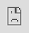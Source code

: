 ```yaml
---
layout: post
date:   2025-03-25
image: "/conflict_urbanism_sp2025/images/Fainaru/USGS_Rikers.png"
title:  "The Prisoner's Dilemma"
author: "Will Fainaru"
---
```


“A prison is a city that weighs heavily on the place where it is” -- Ruth Wilson Gilmore (Hale 08)


#### Introduction


This past semester, I worked with the Legal Aid Society and students from Bronx Law School as part of the Video Mitigation Unit, a team dedicated to contextualizing the lives of defendants on trial through storytelling. Their goal is to humanize defendants by highlighting the circumstances that  precede incarceration.
Given my research on supportive housing and psychiatric care, I joined the team to help understand the intersection between mental health courts and housing. The client suffers from Borderline Personality Disorder, hallucinations, and severe anxiety. He was previously subjected to solitary confinement at Rikers Island and, after completing mental health court, failed to secure long-term care. Our team sought to unpack why his initial experience in the mental health diversion program (MD1) was unsuccessful and how he might receive better treatment moving forward.
  

#### Legal Aid Society 
(The following names are fictionalized for confidentiality)
“We were exposed to death at a very young age,” Mark recalls. Growing up in a subdivision in East New York attached to a funeral home, he and his friends lived in the shadow of mortality— especially during the crack epidemic of the 1980s. They helped each other with chores, maintaining each other’s front yards. When Mark was the new kid on the block, Lorenzo indoctrinated him into the neighborhood.

Mental health was never discussed; suffering was the norm. Anything else felt superfluous.
Despite the trauma, the kids forged a kind of kinship. They played Manhunt on a vacant landfill across the street—land that remains empty to this day. Lorenzo father, a local minister, walked them to church every week, sermonizing as they went. But even the church provoked Lorenzo’s paranoia. He claims he witnessed an exorcism as a child and avoided it ever since.
Disinvestment had gripped East New York since the 1970s, when predatory lenders targeted Black homeowners left behind in the wake of white flight. By the 1990s, the client was coming of age in what had become the most dangerous ZIP code in the country (Horn 25). The disinvestment and turmoil that plagued the neighborhood was palpable.Lorenzo had seen dead bodies on his doorstep. 
His first visible signs of mental illness emerged before his initial incarceration in 2003. By then, the tight-knit fabric of his childhood block had unraveled. His mother and sister moved to Ozone Park, closer to Jamaica Hospital, where his sister Raquel worked and tried to get Joel into mental health treatment. During this time, East New York was suffering from the same cyclical economic turnover that had characteized the 90s, only in reverse. The neighborhood was being inundated with investment from outside investors, catalyzed by the neighborhood’s rezoning. 

<img src="/conflict_urbanism_sp2025/images/Fainaru/Subdivision.png" alt=" housing gif" width="500"/>

Family subdivision in East New York (2025)



Family members moved away in search of better employment opportunities and more stable housing.Lorenzo's childhood home was repossessed and transferred through a gauntlet of LLCs. The neighborhood changed, but for longtime residents, the so-called "resurgence" following the 2016 rezoning felt hollow. Vacant lots, stalled construction, and absentee landlords painted a picture of speculative warfare, not revitalization.
Lorenzo returned to this fractured environment after his release. His housing situation remained precarious—he bounced between couches, a former partner's apartment, and a transitional housing facility in Long Island City. Through a public defender, he entered a mental health court program and was connected to a behavioral health provider. Though he found the program beneficial, it offered neither housing nor long-term care. He found himself on the outside looking into the city’s Continuum of Care, which presupposes that housing should be the first step towards rehabilitation. Apparently Housing First comes with a caveat for former inmates.


#### Barriers to  Housing

Supportive housing is intended to function at the nexus of housing and mental health care. Yet in practice, the connection between the two is often fragile—especially in neighborhoods like East New York, where decades of disinvestment have eroded the basic infrastructure needed to support either domain.
For many residents, mental health treatment does not begin until incarceration. Places like Rikers Island—now one of the largest psychiatric providers in the country—have become de facto sites of mental health care.Mental health impinges on incarceration, with treatment inextricably linked to the carceral system. After release, people are often discharged back into the same neighborhoods and structural inequities that precipitated their decline—areas with few clinics, overstretched providers, limited pharmacy access, and chronic housing instability. In East New York, this cycle is particularly visible. The lack of structural mental health care has created a void that law enforcement and the carceral system fills the void. In the absence of adequate treatment,  people struggling with mental illness are predisposed to drug addiction and engaging in criminal activity.


Lorenzo was discharged after overstaying the time limit and later rejected from  housing. Like many applicants, he was unable to prove chronic street homelessness. His rejection was likely compounded by his criminal record and the broad discretion granted to housing providers, many of whom avoid tenants perceived as high-risk.

The 2010e application process is highly selective, and research has shown that providers often engage in “creaming”—selecting applicants who appear less costly or easier to manage. Although Local Law 3 now requires New York City’s Human Resources Administration to release  housing application data (as of 2023), the dataset remains limited and opaque. Using this data, I created the following visualizations to highlight systemic barriers and provide a foundation for future monitoring as more detailed, annual data becomes available.

<div class="iframe-container" style="margin: 0; padding: 0; width: 100%; height: auto;">
  <iframe src="https://willfainaru21.github.io/ConflictUrbanismFinal/sankey_diagramSH.html" style="width: 100%; height: 500px; border: none;"></iframe>
</div>


Local Law 3 also mandates that providers disclose the reasons for denying applicants. However, these justifications are often subjective and inconsistently recorded. Applicants are frequently rejected due to minor technicalities, incomplete documentation, or misinterpretations of eligibility criteria—particularly the vague and inconsistently applied definition of “chronically street homeless.”

<div class="iframe-column" style="position:relative;width:100%;height:80vh;">
  <iframe src="https://willfainaru21.github.io/ConflictUrbanismFinal/tree_diagramSH2.html" style="position:absolute;top:0;left:0;width:100%;height:100%;" frameborder="0"></iframe>
</div>


Despite being designed to foster stability and recovery,  housing often excludes people with criminal records. For instance, programs like NYC 15/15 disqualify applicants who were incarcerated for more than 90 days. Even those who do secure placements may find themselves warehoused in environments misaligned with their recovery needs, increasing the risk of recidivism. The pathway from incarceration to  housing is far less direct than the one available to individuals exiting a DHS-contracted shelter.

The following map illusrates how few  housing facilities within the New York State's Office of Mental Health facilites actually accepted applicants directly from correctional facilities. 

![supportive housing gif](/conflict_urbanism_sp2025/images/Fainaru/supportive_housing_combined.gif)



#### Continuity of Care using Machine Learning

Supportive housing is highly contingent on where it is located, as many facilities vary significantly across their retention rates, capacity constraints, and quality of services. The Office of Mental Health has organized Assertive Community Treatment Teams (ACT) to help clients navigate from institutions to supportive housing, through the Continuum of Care. But unfortunately, not all clients – particularly clients with criminal records – have access to these treatment teams. 
The following map displays the location of the Office of Mental Health’s supportive housing facilities and its ACT teams listed in its mental health directory. 
It is difficult to compare across supportive housing facilities as they vary significantly by location, populations they serve, financing sources, and performance. This makes it difficult to study continuity of care in regards to supportive housing. This is where I used K-Means Clustering to reclassify the OMH supportive housing facilities according to their performance metrics. This allowed be to delineate three clusters: High continuity, moderate continuity, and low continuity based on variables like “discharges per bed” and "median lengths of stay". By visualizing how these performance metrics vary across space, I could identify patterns that emerged between supportive housing and the mental health providers. It appears that ACT teams in close proximity to supportive housing sites in East Harlem and the South Bronx were more effective at transitioning patients to permanent supportive housing. 

#KMeans Clustering (N=3)

<img src="/conflict_urbanism_sp2025/images/Fainaru/KMeansCluster.png" style="width: 75%; margin-bottom: 20px;" alt="K-Means Cluster">

This map illustrates the spatial distribution of supportive housing facilities, highlighting variation across key indicators such as median length of stay, number of beds, and KMeans cluster scores—used here to assess relative program continuity. Also shown are the locations of Assertive Community Treatment (ACT) teams, mobile mental health clinics that assist clients transitioning from psychiatric institutions into supportive housing.



<iframe 
  src="https://willfainaru21.github.io/ConflictUrbanismFinal/supportive_housingmap.html" 
  style="width:100%; height:600px; border:none;">
</iframe>






#### Mental Health Care Disparities

Deterioration and disinvestment in the housing market often reverberate through the mental health care system. Housing insecurity amplifies psychological distress, while untreated mental illness can further destabilize housing—creating a self-reinforcing cycle of vulnerability. Bieler et al. describe housing and mental health care as interconnected elements within urban assemblages: interdependent constellations where precarity flows between systems (Bieler 2019). In this framework, instability and volatility in the housing market can permeate into the provision of public servicees.

<div class="iframe-column" style="position:relative;width:100%; max-height: 800px; overflow: hidden;">
  <iframe src="https://willfainaru21.github.io/ConflictUrbanismFinal/bivariate_layer_control_mapzoom.html" style="position:absolute;top:0;left:0;width:100%;height:100%;" frameborder="0"></iframe>
</div>

The following map explores the distribution of pharmacies across the city, with a particular focus on East New York—a neighborhood long recognized for its lack of infrastructure, adequate housing, and, notably, pharmacies. For individuals like Lorenzo, this gap in access can be devastating. He was off his prescribed medication at the time of his most recent arrest and has openly shared his struggles with substance abuse, an issue that has been prevalent in East New York since the 1990s. This map juxtaposes the geography of over-the-counter and prescription medication access with the street-level presence of controlled substances, unpackin the structural inequities that spur criminal actiity.

<div class="iframe-column">
  <iframe src="https://willfainaru21.github.io/ConflictUrbanismFinal/CrimeandPharmacy_with_Boundary (2).html" style="position:absolute;top:0;left:0;width:100%;height:100%;" frameborder="0"></iframe>
</div>




Research by Lim et al., using SPARCS data provided by the New York State Department of Health, shows that gentrification and displacement are associated with increased psychiatric hospitalizations across New York City (Lim 17).
Building on their work, I used the same SPARCS dataset to examine the financial burden of psychiatric care across neighborhoods. I queried 1,000 records of psychiatric discharges from hospitals in the New York City metro area, focusing on how much patients paid out of pocket compared to what their insurance covered.
Jamaica Hospital, where Lorenzo briefly received treatment, had one of the highest out-of-pocket ratios citywide. This indicates that patients there—many of whom are likely uninsured or underinsured—bear a disproportionately high share of psychiatric costs.

<img src="/conflict_urbanism_sp2025/images/Fainaru/JamaicaHospital.png" 
     style="height: auto; max-height: 800px; width: auto; display: block; margin-left: auto; margin-right: auto;" 
     alt="Jamaica Hospital">



To examine the spatial dimension of this disparity, I overlaid hospital locations with demographic and housing data from the American Community Survey at the Neighborhood Tabulation Area (NTA) level. Key indicators included insurance coverage, housing cost burden, and access to care. This approach aims to visualize how neighborhood-level precarity not only shapes the financial burden of psychiatric treatment but also influences where patients are most likely to seek care.

By mapping hospitals alongside these indicators, I sought to better understand how systemic and structural disparities in health and housing manifest as unequal access to mental health services.

<div class="iframe-container" style="width:100%; max-width:100%; height:80vh; margin: 2em 0; border: 2px solid #ccc; border-radius: 8px; overflow: hidden;">
  <iframe 
    src="https://willfainaru21.github.io/ConflictUrbanismFinal/full_map_with_single_choropleth_toggle.html" 
    style="width:100%; height:100%; border:none;" 
    loading="lazy">
  </iframe>
</div>



#### Conclusion

In Root Shock, Mindy Thompson Fullilove argues that urban renewal and displacement become “hardwired in place,” leaving behind a lasting imprint on the physical and emotional fabric of neighborhoods. In the case of the client, this void—shaped by decades of disinvestment—manifested in his psychological unraveling and eventual entanglement with the carceral system. His story illustrates the deep, often invisible, connections between mental health, place, and the built environment.
Displacement and disinvestment do more than fragment neighborhoods—they disrupt the continuity of care and sever the social threads that bind communities together. They unravel what Baumann et. al calls the “life-space network”: the routines, relationships, and places that sustain a sense of stability and identity. When these networks collapse, people with mental illness often find themselves tethered not to community, but to institutions—prisons, hospitals, or shelters—that serve as inadequate substitutes for care.

Citations:

Bieler, Patrick, and Martina Klausner. "Niching in cities under pressure. Tracing the reconfiguration of community psychiatric care and the housing market in Berlin." Geoforum 101 (2019): 202-211.

Fullilove, Mindy Thompson. Root shock: How tearing up city neighborhoods hurts America, and what we can do about it. New Village Press, 2016.

HALE, CHARLES R., ed. Engaging Contradictions: Theory, Politics, and Methods of Activist Scholarship. 1st ed. University of California Press, 2008. http://www.jstor.org/stable/10.1525/j.ctt1pncnt.

Horn, Stacy. The Killing Fields of East New York: The First Subprime Mortgage Scandal, a White-Collar Crime Spree, and the Collapse of an American Neighborhood. New York: Gillian Flynn Books, an imprint of Zando, 2025.


Lim, Sungwoo, Pui Ying Chan, Sarah Walters, Gretchen Culp, Mary Huynh, and L. Hannah Gould. "Impact of residential displacement on healthcare access and mental health among original residents of gentrifying neighborhoods in New York City." PloS one 12, no. 12 (2017): e0190139.

Watnik, Ilissa L. "A constitutional analysis of Kendra's law: New York's solution for treatment of the chronically mentally ill." University of Pennsylvania Law Review 149, no. 4 (2001): 1181-1228.

Whitford, Emma. “‘A Lot of False Hope’: City Data Show Ongoing Barriers to Supportive Housing.” City Limits, September 20, 2023. https://citylimits.org/a-lot-of-false-hope-city-data-show-ongoing-barriers-to-supportive-housing/.

### Data Sources:

- New York State Office of Mental Health (Supportive Housing Performance Metrics 2023)  
- New York State Office of Mental Health (Assertive Community Treatment Data) 2023  
- New York State Department of Health Statewide Planning and Research Division (SPARCS) 2023  
- NYPD Incident Level Data 2024  
- Open Street Map Open API  
- American Community Survey (Economic and Housing Data) 2022  
- NYC Human Resources Administration (HRA) Application data for fiscal year June 2022–July 2023 (Client's application cycle)  
- NYC Department of Finance: Properties in Tax Lien (2017–2021)





